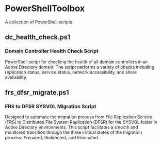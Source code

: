 # PowerShellToolbox
A collection of PowerShell scripts

## dc_health_check.ps1
### Domain Controller Health Check Script
PowerShell script for checking the health of all domain controllers in an Active Directory domain. The script performs a variety of checks including replication status, service status, network accessibility, and share availability.

## frs_dfsr_migrate.ps1
### FRS to DFSR SYSVOL Migration Script
Designed to automate the migration process from File Replication Service (FRS) to Distributed File System Replication (DFSR) for the SYSVOL folder in Active Directory environments. This script facilitates a smooth and monitored transition through the three critical states of the migration process: Prepared, Redirected, and Eliminated.

